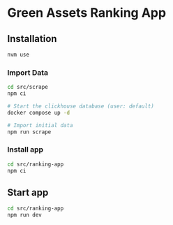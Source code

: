 # Green Assets Ranking App

## Installation

```bash
nvm use
```

### Import Data

```bash
cd src/scrape
npm ci

# Start the clickhouse database (user: default)
docker compose up -d

# Import initial data
npm run scrape
```

### Install app

```bash
cd src/ranking-app
npm ci
```

## Start app

```bash
cd src/ranking-app
npm run dev
```
